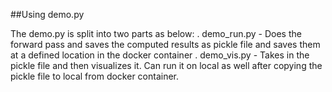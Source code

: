 ##Using demo.py

The demo.py is split into two parts as below:
. demo_run.py - Does the forward pass and saves the computed results as pickle file and saves them at a defined location in the docker container
. demo_vis.py - Takes in the pickle file and then visualizes it. Can run it on local as well after copying the pickle file to local from docker container.

